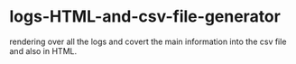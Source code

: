 # logs-HTML-and-csv-file-generator
rendering over all the logs and covert the main information into the csv file and also in HTML.
